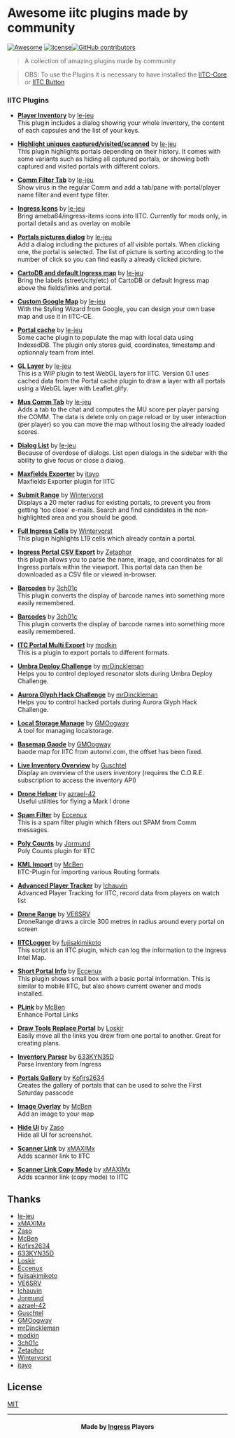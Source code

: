 #  Awesome iitc plugins made by community 
[![Awesome](https://awesome.re/badge.svg)](https://awesome.re) [![license](https://img.shields.io/github/license/suburbanno/awesome-iitc-plugins.svg)](/LICENSE)[![GitHub contributors](https://img.shields.io/github/contributors/suburbanno/awesome-iitc-plugins.svg)](https://github.com/felipefialho/awesome-made-by-brazilians/graphs/contributors)
> A collection of amazing plugins made by community

> OBS: To use the Plugins it is necessary to have installed the [IITC-Core](https://github.com/IITC-CE/ingress-intel-total-conversion) or [IITC Button](https://github.com/IITC-CE/IITC-Button)
### IITC Plugins

- **[Player Inventory](https://le-jeu.github.io/iitc-plugins/player-inventory.user.js)** by [le-jeu](https://github.com/le-jeu)  
This plugin includes a dialog showing your whole inventory, the content of each capsules and the list of your keys.  

- **[Highlight uniques captured/visited/scanned](https://le-jeu.github.io/iitc-plugins/highlight-intel-uniques.user.js)** by [le-jeu](https://github.com/le-jeu)  
This plugin highlights portals depending on their history. It comes with some variants such as hiding all captured portals, or showing both captured and visited portals with different colors.

- **[Comm Filter Tab](https://le-jeu.github.io/iitc-plugins/comm-filter-tab.user.js)** by [le-jeu](https://github.com/le-jeu)  
Show virus in the regular Comm and add a tab/pane with portal/player name filter and event type filter.

- **[Ingress Icons](https://le-jeu.github.io/iitc-plugins/ingress-icons.user.js)** by [le-jeu](https://github.com/le-jeu)  
Bring ameba64/ingress-items icons into IITC. Currently for mods only, in portail details and as overlay on mobile

- **[Portals pictures dialog](https://le-jeu.github.io/iitc-plugins/portals-pictures.user.js)** by [le-jeu](https://github.com/le-jeu)  
Add a dialog including the pictures of all visible portals. When clicking one, the portal is selected. The list of picture is sorting according to the number of click so you can find easily a already clicked picture.

- **[CartoDB and default Ingress map](https://le-jeu.github.io/iitc-plugins/labels_layer.user.js)** by [le-jeu](https://github.com/le-jeu)  
Bring the labels (street/city/etc) of CartoDB or default Ingress map above the fields/links and portal.

- **[Custom Google Map](https://le-jeu.github.io/iitc-plugins/basemap-google-custom.user.js)** by [le-jeu](https://github.com/le-jeu)  
With the Styling Wizard from Google, you can design your own base map and use it in IITC-CE.

- **[Portal cache](https://le-jeu.github.io/iitc-plugins/cache-portals.user.js)** by [le-jeu](https://github.com/le-jeu)  
Some cache plugin to populate the map with local data using IndexedDB. The plugin only stores guid, coordinates, timestamp.and optionnaly team from intel.

- **[GL Layer](https://le-jeu.github.io/iitc-plugins/glify-layer.user.js)** by [le-jeu](https://github.com/le-jeu)  
This is a WIP plugin to test WebGL layers for IITC. Version 0.1 uses cached data from the Portal cache plugin to draw a layer with all portals using a WebGL layer with Leaflet.glify.

- **[Mus Comm Tab](https://le-jeu.github.io/iitc-plugins/muTab.user.js)** by [le-jeu](https://github.com/le-jeu)  
Adds a tab to the chat and computes the MU score per player parsing the COMM. The data is delete only on page reload or by user interaction (per player) so you can move the map without losing the already loaded scores.

- **[Dialog List](https://le-jeu.github.io/iitc-plugins/dialogs.user.js)** by [le-jeu](https://github.com/le-jeu)  
Because of overdose of dialogs. List open dialogs in the sidebar with the ability to give focus or close a dialog.

- **[Maxfields Exporter](https://github.com/itayo/IITC-Ingress-Maxfields-Exporter/blob/development/IngressMaxFields.user.js)** by [itayo](https://github.com/itayo)  
Maxfields Exporter plugin for IITC

- **[Submit Range](https://github.com/Wintervorst/iitc/tree/master/plugins/submitrange)** by [Wintervorst](https://github.com/Wintervorst)  
Displays a 20 meter radius for existing portals, to prevent you from getting 'too close' e-mails. Search and find candidates in the non-highlighted area and you should be good.

- **[Full Ingress Cells](https://github.com/Wintervorst/iitc/tree/master/plugins/occupied19cells)** by [Wintervorst](https://github.com/Wintervorst)  
 This plugin highlights L19 cells which already contain a portal.

- **[Ingress Portal CSV Export](https://github.com/Zetaphor/IITC-Ingress-Portal-CSV-Export/blob/master/ingress_export.js)** by [Zetaphor](https://github.com/Zetaphor)  
this plugin allows you to parse the name, image, and coordinates for all Ingress portals within the viewport. This portal data can then be downloaded as a CSV file or viewed in-browser.

- **[Barcodes](https://github.com/3ch01c/iitc-plugins/raw/master/barcodes.user.js)** by [3ch01c](https://github.com/3ch01c)  
This plugin converts the display of barcode names into something more easily remembered.

- **[Barcodes](https://github.com/3ch01c/iitc-plugins/raw/master/barcodes.user.js)** by [3ch01c](https://github.com/3ch01c)  
This plugin converts the display of barcode names into something more easily remembered.

- **[ITC Portal Multi Export](https://github.com/modkin/Ingress-IITC-Multi-Export/blob/master/multi_export.user.js)** by [modkin](https://github.com/modkin)  
This is a plugin to export portals to different formats.

- **[Umbra Deploy Challenge](https://github.com/mrDinckleman/iitc-plugins/blob/master/umbra.user.js)** by [mrDinckleman](https://github.com/mrDinckleman)  
Helps you to control deployed resonator slots during Umbra Deploy Challenge.

- **[Aurora Glyph Hack Challenge](https://github.com/mrDinckleman/iitc-plugins/blob/master/aurora.user.js)** by [mrDinckleman](https://github.com/mrDinckleman)  
Helps you to control hacked portals during Aurora Glyph Hack Challenge.

- **[Local Storage Manage](https://github.com/GMOogway/iitc-plugins/raw/master/local-storage-manager.user.js)** by [GMOogway](https://github.com/GMOogway)  
A tool for managing localstorage.

- **[Basemap Gaode](https://github.com/GMOogway/iitc-plugins/raw/master/basemap-gaode.user.js)** by [GMOogway](https://github.com/GMOogway)  
baode map for IITC from autonvi.com, the offset has been fixed.

- **[Live Inventory Overview](https://github.com/Guschtel/public-iitc-scripts/blob/main/inventory-overview.user.js)** by [Guschtel](https://github.com/Guschtel)  
Display an overview of the users inventory (requires the C.O.R.E. subscription to access the inventory API)

- **[Drone Helper](https://github.com/azrael-42/IITC-Drone-Helper/blob/main/dronehelper.user.js)** by [azrael-42](https://github.com/azrael-42)  
Useful utilities for flying a Mark I drone

- **[Spam Filter](https://github.com/Eccenux/iitc-plugin-spam-filter/blob/master/spamfilter.user.js)** by [Eccenux](https://github.com/Eccenux)  
This is a spam filter plugin which filters out SPAM from Comm messages.

- **[Poly Counts](https://raw.githubusercontent.com/Jormund/poly-counts/master/poly-counts2.user.js)** by [Jormund](https://github.com/Jormund)  
Poly Counts plugin for IITC

- **[KML Import](https://github.com/McBen/IITCPlugin_KMLImport/raw/main/dist/iitc_plugin_KMLImport.user.js)** by [McBen](https://github.com/McBen)  
IITC-Plugin for importing various Routing formats

- **[Advanced Player Tracker](https://github.com/lchauvin/IITC-AdvancedPlayerTracker/blob/main/iitc_advanced_player_tracker.user.js)** by [lchauvin](https://github.com/lchauvin)  
Advanced Player Tracking for IITC, record data from players on watch list

- **[Drone Range](https://github.com/VE6SRV/iitc-plugins/blob/master/DroneRange.js)** by [VE6SRV](https://github.com/VE6SRV)  
DroneRange draws a circle 300 metres in radius around every portal on screen

- **[IITCLogger](https://github.com/fujisakimikoto/IITCLogger/blob/master/IITCL.user.js)** by [fujisakimikoto](https://github.com/fujisakimikoto)  
This script is an IITC plugin, which can log the information to the Ingress Intel Map.

- **[Short Portal Info](https://github.com/Eccenux/iitc-plugin-short-portal-info/raw/master/short-portal-info.user.js)** by [Eccenux](https://github.com/Eccenux)  
This plugin shows small box with a basic portal information. This is similar to mobile IITC, but also shows current owener and mods installed.

- **[PLink](https://raw.githubusercontent.com/McBen/IITCPlugin_PLink/master/dist/iitc_plugin_PLink.user.js)** by [McBen](https://github.com/McBen)  
Enhance Portal Links

- **[Draw Tools Replace Portal](https://github.com/Loskir/iitc-plugins/blob/master/dt-replace-portal/dt-replace-portal.user.js)** by [Loskir](https://github.com/Loskir)  
Easily move all the links you drew from one portal to another. Great for creating plans.

- **[Inventory Parser](https://github.com/633KYN35D/iitc-inventory-parser/raw/main/inventoryParser.user.js)** by [633KYN35D](https://github.com/633KYN35D)  
Parse Inventory from Ingress

- **[Portals Gallery](https://github.com/Kofirs2634/iitc-portals-gallery/raw/main/portals_gallery_script.js)** by [Kofirs2634](https://github.com/Kofirs2634)  
Creates the gallery of portals that can be used to solve the First Saturday passcode

- **[Image Overlay](https://github.com/McBen/IITCPluginKit_Imageoverlay/raw/master/dist/iitc_plugin_ImageOverlay2.user.js)** by [McBen](https://github.com/McBen)  
Add an image to your map

- **[Hide Ui](https://github.com/MysticJay/ZasoItems.CE/raw/master/hide-ui.user.js)** by [Zaso](https://www.giacintogarcea.com/ingress/items/#plugins)  
Hide all UI for screenshot.

- **[Scanner Link](https://github.com/Suburbanno/Scanner-link/raw/main/scanner-link.js)** by [xMAXIMx](https://t.me/xMAXIMx)  
Adds scanner link to IITC

- **[Scanner Link Copy Mode](https://github.com/Suburbanno/Scanner-link/raw/main/scanner-link-copy.js)** by [xMAXIMx](https://t.me/xMAXIMx)  
Adds scanner link (copy mode) to IITC


## Thanks

- [le-jeu](https://github.com/le-jeu)
- [xMAXIMx](https://t.me/xMAXIMx)  
- [Zaso](https://www.giacintogarcea.com/ingress/items/#plugins)  
- [McBen](https://github.com/McBen) 
- [Kofirs2634](https://github.com/Kofirs2634)
- [633KYN35D](https://github.com/633KYN35D)
- [Loskir](https://github.com/Loskir) 
- [Eccenux](https://github.com/Eccenux) 
- [fujisakimikoto](https://github.com/fujisakimikoto) 
- [VE6SRV](https://github.com/VE6SRV)
- [lchauvin](https://github.com/lchauvin)
- [Jormund](https://github.com/Jormund) 
- [azrael-42](https://github.com/azrael-42)
- [Guschtel](https://github.com/Guschtel) 
- [GMOogway](https://github.com/GMOogway)
- [mrDinckleman](https://github.com/mrDinckleman) 
- [modkin](https://github.com/modkin)
- [3ch01c](https://github.com/3ch01c)
- [Zetaphor](https://github.com/Zetaphor)
- [Wintervorst](https://github.com/Wintervorst)
- [itayo](https://github.com/itayo)

## License

[MIT](/license)

---

<h4 align="center">
    Made by <a href="https://ingress.com" target="_blank">Ingress</a> Players
</h4>
